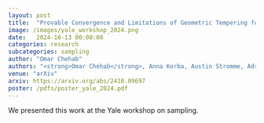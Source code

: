 ```yaml
---
layout: post
title:  "Provable Convergence and Limitations of Geometric Tempering for Langevin Dynamics"
image: /images/yale_workshop_2024.png
date:   2024-10-13 00:00:00
categories: research
subcategories: sampling
author: "Omar Chehab"
authors: "<strong>Omar Chehab</strong>, Anna Korba, Austin Stromme, Adrien Vacher"
venue: "arXiv"
arxiv: https://arxiv.org/abs/2410.09697
poster: /pdfs/poster_yale_2024.pdf
---
```

We presented this work at the Yale workshop on sampling.
